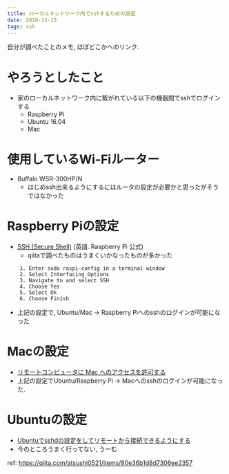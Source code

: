```yaml
---
title: ローカルネットワーク内でsshするための設定
date: 2018-12-15
tags: ssh
---
```


自分が調べたことのメモ, ほぼどこかへのリンク.

# やろうとしたこと
* 家のローカルネットワーク内に繋がれている以下の機器間でsshでログインする
    * Raspberry Pi
    * Ubuntu 16.04
    * Mac

# 使用しているWi-Fiルーター 
* Buffalo WSR-300HP/N
    * はじめssh出来るようにするにはルータの設定が必要かと思ったがそうではなかった

# Raspberry Piの設定
* [SSH (Secure Shell)](https://www.raspberrypi.org/documentation/remote-access/ssh/) (英語. Raspberry Pi 公式)
    * qiitaで調べたものはうまくいかなったものが多かった

```
    1. Enter sudo raspi-config in a terminal window
    2. Select Interfacing Options
    3. Navigate to and select SSH
    4. Choose Yes
    5. Select Ok
    6. Choose Finish
```

* 上記の設定で, Ubuntu/Mac -> Raspberry Piへのsshのログインが可能になった

# Macの設定
* [リモートコンピュータに Mac へのアクセスを許可する](https://support.apple.com/ja-jp/guide/mac-help/mchlp1066/mac)
* 上記の設定でUbuntu/Raspberry Pi -> Macへのsshのログインが可能になった.

# Ubuntuの設定
* [Ubuntuでsshdの設定をしてリモートから接続できるようにする](http://d.hatena.ne.jp/Fiore/20080228/1204174833)
* 今のところうまく行ってない, うーむ

ref: https://qiita.com/atsushi0521/items/80e36b1d8d7306ee2357
